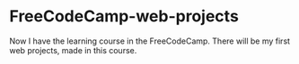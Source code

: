 # FreeCodeCamp-web-projects

Now I have the learning course in the FreeCodeCamp. There will be my first web projects, made in this course.

